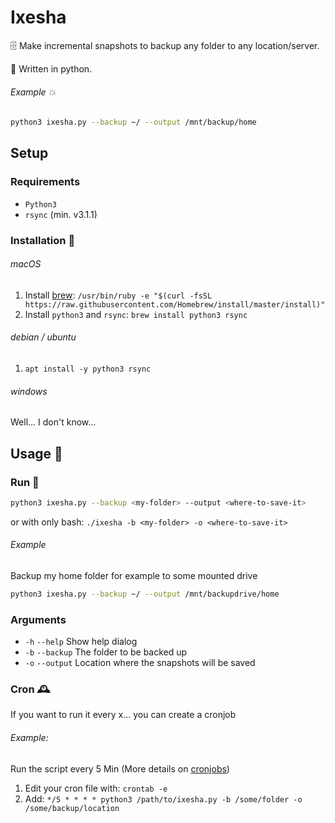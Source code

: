 # Ixesha

🗄 Make incremental snapshots to backup any folder to any location/server.

🐍 Written in python.

###### Example 💥

```bash
python3 ixesha.py --backup ~/ --output /mnt/backup/home
```

## Setup 

### Requirements

- `Python3`
- `rsync` (min. v3.1.1)

### Installation 🚂

###### macOS

1. Install [brew](https://brew.sh/): `/usr/bin/ruby -e "$(curl -fsSL https://raw.githubusercontent.com/Homebrew/install/master/install)"`
2. Install `python3` and `rsync`: `brew install python3 rsync`

###### debian / ubuntu

1. `apt install -y python3 rsync`

###### windows

Well... I don't know...

## Usage 👾

### Run 🚀

```bash
python3 ixesha.py --backup <my-folder> --output <where-to-save-it>
```

or with only bash: ```./ixesha -b <my-folder> -o <where-to-save-it>```

###### Example

Backup my home folder for example to some mounted drive

```bash
python3 ixesha.py --backup ~/ --output /mnt/backupdrive/home
```

### Arguments

- `-h` `--help` Show help dialog
- `-b` `--backup` The folder to be backed up
- `-o` `--output` Location where the snapshots will be saved

### Cron 🕰

If you want to run it every x... you can create a cronjob

###### Example:
Run the script every 5 Min (More details on [cronjobs](http://www.cyberciti.biz/faq/how-do-i-add-jobs-to-cron-under-linux-or-unix-oses/))

1. Edit your cron file with: `crontab -e`
2. Add: `*/5 * * * * python3 /path/to/ixesha.py -b /some/folder -o /some/backup/location`
